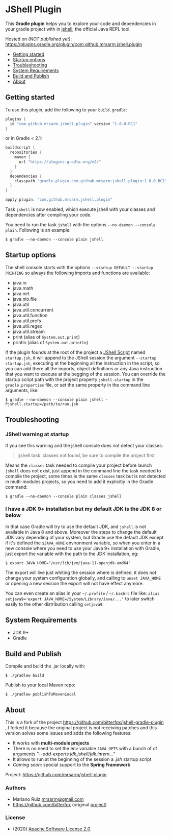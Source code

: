 JShell Plugin
=============

This **Gradle plugin** helps you to explore your code and dependencies in your gradle project
with in [jshell](https://docs.oracle.com/javase/9/jshell/introduction-jshell.htm),
the official Java REPL tool.

Hosted on _(NOT published yet)_: https://plugins.gradle.org/plugin/com.github.mrsarm.jshell.plugin

 - [Getting started](#getting-started)
 - [Startup options](#startup-options)
 - [Troubleshooting](#troubleshooting)
 - [System Requirements](#system-requirements)
 - [Build and Publish](#build-an-publish)
 - [About](#about)


Getting started
---------------

To use this plugin, add the following to your `build.gradle`:

```groovy
plugins {
  id "com.github.mrsarm.jshell.plugin" version "1.0.0-RC1"
}
```

or in Gradle < 2.1:

```groovy
buildscript {
  repositories {
    maven {
      url "https://plugins.gradle.org/m2/"
    }
  }
  dependencies {
    classpath "gradle.plugin.com.github.mrsarm:jshell-plugin:1.0.0-RC1"
  }
}

apply plugin: "com.github.mrsarm.jshell.plugin"
```

Task `jshell` is now enabled, which execute jshell with your classes and
dependencies after compiling your code.

You need to run the task `jshell` with the options `--no-daemon --console plain`.
Following is an example:

    $ gradle --no-daemon --console plain jshell

Startup options
---------------

The shell console starts with the options
`--startup DEFAULT --startup PRINTING` so always
the following imports and functions are available:

 - java.io
 - java.math
 - java.net
 - java.nio.file
 - java.util
 - java.util.concurrent
 - java.util.function
 - java.util.prefs
 - java.util.regex
 - java.util.stream
 - print (alias of `System.out.print`)
 - println (alias of `System.out.println`)

If the plugin founds at the root of the project a
[JShell Script](https://docs.oracle.com/javase/9/jshell/scripts.htm)
named `startup.jsh`, it will append to the JShell session
the argument `--startup startup.jsh`, executing
at the beginning all the instruction in the script,
so you can add there all the imports, object definitions
or any Java instruction that you want to execute
at the begging of the session. You can override
the startup script path with the project property
`jshell.startup` in the `gradle.properties` file,
or set the same property in the command line
arguments, like: 

    $ gradle --no-daemon --console plain jshell -Pjshell.startup=/path/to/run.jsh


Troubleshooting
---------------

### JShell warning at startup

If you see this warning and the jshell console does not detect your classes:

> :jshell task :classes not found, be sure to compile the project first

Means the `classes` task needed to compile your project before launch `jshell`
does not exist, just append in the command line the task needed to compile
the project, some times is the same `classes` task but is not detected
in multi-modules projects, so you need to add it explicitly in the
Gradle command:

    $ gradle --no-daemon --console plain classes jshell

### I have a JDK 9+ installation but my default JDK is the JDK 8 or below

In that case Gradle will try to use the default JDK, and `jshell` is
not available in Java 8 and above. Moreover the steps to change the
default JDK vary depending of your system, but Gradle use the default
JDK except if it's defined the `$JAVA_HOME` environment variable,
so when you enter in a new console where you need to use your Java 9+
installation with Gradle, just export the variable with the path to
the JDK installation, eg:

    $ export JAVA_HOME="/usr/lib/jvm/java-11-openjdk-amd64"

The export will live just whiting the session where is defined,
it does not change your system configuration globally, and calling
to `unset JAVA_HOME` or opening a new session the export will
not have effect anymore.

You can even create an alias in your `~/.profile` / `~/.bashrc`
file like: `alias setjava9='export JAVA_HOME=/System/Library/Java/...'`
to later switch easily to the other distribution calling
`setjava9`.


System Requirements
-------------------

 * JDK 9+
 * Gradle


Build and Publish
-----------------

Compile and build the .jar locally with:

    $ ./gradlew build

Publish to your local Maven repo:

    $ ./gradlew publishToMavenLocal


About
-----

This is a fork of the project https://github.com/bitterfox/jshell-gradle-plugin ,
I forked it because the original project is not receiving patches
and this version solves some issues and adds the following features:

 - It works with **multi-module projects**
 - There is no need to set the env variable `JAVA_OPTS` with a bunch of
   of arguments _"--add-exports jdk.jshell/jdk.intern..."_
 - It allows to run at the beginning of the session a _.jsh_ startup script
 - _Coming soon_: special support to the **Spring Framework**

Project: https://github.com/mrsarm/jshell-plugin

### Authors

 - Mariano Ruiz <mrsarm@gmail.com>
 - https://github.com/bitterfox
   (original [project](https://github.com/bitterfox/jshell-gradle-plugin))

### License

 - (2020) [Apache Software License 2.0](https://www.apache.org/licenses/LICENSE-2.0).
